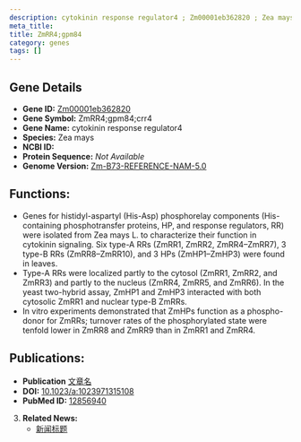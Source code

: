 ```yaml
---
description: cytokinin response regulator4 ; Zm00001eb362820 ; Zea mays
meta_title:
title: ZmRR4;gpm84
category: genes
tags: []
---
```


## Gene Details
- **Gene ID:**	[Zm00001eb362820](https://www.maizegdb.org/gene_center/gene/Zm00001eb362820)
- **Gene Symbol:** ZmRR4;gpm84;crr4
- **Gene Name:** cytokinin response regulator4
- **Species:** Zea mays
- **NCBI ID:** [  ]()
- **Protein Sequence:** *Not Available*
- **Genome Version:** [Zm-B73-REFERENCE-NAM-5.0](https://www.maizegdb.org/genome/assembly/Zm-B73-REFERENCE-NAM-5.0)

## Functions:
   - Genes for histidyl-aspartyl (His-Asp) phosphorelay components (His-containing phosphotransfer proteins, HP, and response regulators, RR) were isolated from Zea mays L. to characterize their function in cytokinin signaling. Six type-A RRs (ZmRR1, ZmRR2, ZmRR4–ZmRR7), 3 type-B RRs (ZmRR8–ZmRR10), and 3 HPs (ZmHP1–ZmHP3) were found in leaves.
   - Type-A RRs were localized partly to the cytosol (ZmRR1, ZmRR2, and ZmRR3) and partly to the nucleus (ZmRR4, ZmRR5, and ZmRR6). In the yeast two-hybrid assay, ZmHP1 and ZmHP3 interacted with both cytosolic ZmRR1 and nuclear type-B ZmRRs.
   - In vitro experiments demonstrated that ZmHPs function as a phospho-donor for ZmRRs; turnover rates of the phosphorylated state were tenfold lower in ZmRR8 and ZmRR9 than in ZmRR1 and ZmRR4.

## Publications:
   - **Publication** [文章名](https://link.springer.com/article/10.1023/A:1023971315108)
   - **DOI:** [10.1023/a:1023971315108](https://link.springer.com/article/10.1023/A:1023971315108)
   - **PubMed ID:** [12856940](https://pubmed.ncbi.nlm.nih.gov/12856940/)

3. **Related News:**
   - [新闻标题]()
